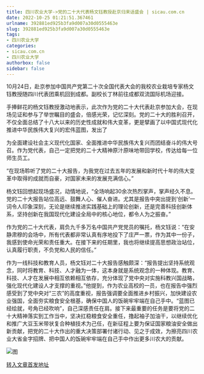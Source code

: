 ```yaml
---
title: 四川农业大学->党的二十大代表杨文钰教授赴京归来话盛会 | sicau.com.cn
date: 2022-10-25 01:21:51.367461
urlname: 392881ed925b3fa9d007a30d0555463e
slug: 392881ed925b3fa9d007a30d0555463e
tags: 
- 四川农业大学
categories:
- sicau.com.cn
- 四川农业大学
authorbox: false
sidebar: false
---
```

10月24日，赴京参加中国共产党第二十次全国代表大会的我校农业栽培专家杨文钰教授随四川代表团乘机回到成都。副校长丁林前往成都双流国际机场迎接。

手捧鲜花的杨文钰教授激动地表示，此次作为党的二十大代表赴京参加大会，在现场见证和参与了举世瞩目的盛会，倍感光荣，记忆深刻。党的二十大的胜利召开，不仅全面总结了十八大以来的历史性成就和伟大变革，更是擘画了以中国式现代化推进中华民族伟大复兴的宏伟蓝图，发出了
<!--more-->
为全面建设社会主义现代化国家、全面推进中华民族伟大复兴而团结奋斗的伟大号召。作为党代表，自己一定把党的二十大精神原汁原味地带回学校，传达给每一位师生员工。

“在现场聆听了党的二十大报告，为我党在过去五年的发展和新时代十年的伟大变革中取得的成就而自豪，对国家未来的发展充满信心。”

杨文钰回想起现场盛况，动情地说，“全场响起30余次热烈掌声，掌声经久不息。党的二十大报告站位高远、鼓舞人心、催人奋进。尤其是报告中突出提到‘创新’一词令人印象深刻，无论是继续推进实践基础上的理论创新，还是完善科技创新体系，坚持创新在我国现代化建设全局中的核心地位，都令人为之振奋。”

作为党的二十大代表，肩负九千多万名中国共产党党员的嘱托，杨文钰说：“在安静肃穆的会场中，所有代表都非常认真有序地投下了庄严一票，作为其中一份子，我感到使命光荣和责任重大。在接下来的任期里，我也将继续提高思想政治站位，认真履行职责，不负党和人民的信任。”

作为一线科技和教育人员，杨文钰对二十大报告感触颇深：“报告提出坚持系统观念，同时将教育、科技、人才融为一体，这本身就是系统观念的一种体现。教育、科技、人才在发展中相互依赖相互依存，充分体现了党中央对实施科教兴国战略，强化现代化建设人才支撑的重视。”他提到，作为农业高校的一员，也在报告中强烈感受到了党中央对“三农”的高度重视，报告强调要全面推进乡村振兴，加快建设农业强国，全面夯实粮食安全根基，确保中国人的饭碗牢牢端在自己手中。“蓝图已经绘就，号角已经吹响”，自己深感责任在肩。接下来最重要的任务是要将党的二十大精神落实到工作当中，坚决扛稳粮食安全重任，撸起袖子加油干，以继续优化和推广大豆玉米带状复合种植技术为己任，在新征程上要为保证国家粮油安全做出新贡献，把党的二十大作出的重大决策部署付诸行动、见之于成效，为擦亮四川农业大省金字招牌、把中国人的饭碗牢牢端在自己手中作出更多川农大的贡献。

![图](https://news.sicau.edu.cn/__local/4/1B/A4/CFF4F7F86F6919AD3B3415AD493_45568E9B_BCE0F.png)

[转入文章首发地址](https://news.sicau.edu.cn/info/1135/69931.htm)